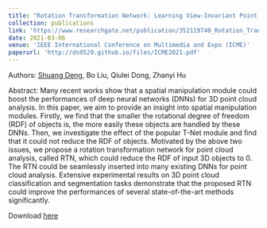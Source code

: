 ```yaml
---
title: "Rotation Transformation Network: Learning View-Invariant Point Cloud for Classification and Segmentation"
collection: publications
link: 'https://www.researchgate.net/publication/352119740_Rotation_Transformation_Network_Learning_View-Invariant_Point_Cloud_for_Classification_and_Segmentation'
date: 2021-03-06
venue: 'IEEE International Conference on Multimedia and Expo (ICME)'
paperurl: 'http://ds0529.github.io/files/ICME2021.pdf'
---
```


Authors: <u>Shuang Deng</u>, Bo Liu, Qiulei Dong, Zhanyi Hu

Abstract: Many recent works show that a spatial manipulation module could boost the performances of deep neural networks (DNNs) for 3D point cloud analysis. In this paper, we aim to provide an insight into spatial manipulation modules. Firstly, we find that the smaller the rotational degree of freedom (RDF) of objects is, the more easily these objects are handled by these DNNs. Then, we investigate the effect of the popular T-Net module and find that it could not reduce the RDF of objects. Motivated by the above two issues, we propose a rotation transformation network for point cloud analysis, called RTN, which could reduce the RDF of input 3D objects to 0. The RTN could be seamlessly inserted into many existing DNNs for point cloud analysis. Extensive experimental results on 3D point cloud classification and segmentation tasks demonstrate that the proposed RTN could improve the performances of several state-of-the-art methods significantly.

<p>Download <a href='http://ds0529.github.io/files/ICME2021.pdf'>here</a></p>
